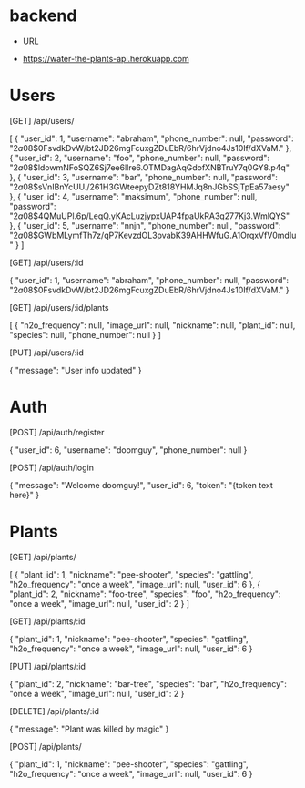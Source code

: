 # backend


* URL
- https://water-the-plants-api.herokuapp.com

# Users

[GET] /api/users/

[
    {
        "user_id": 1,
        "username": "abraham",
        "phone_number": null,
        "password": "$2a$08$0FsvdkDvW/bt2JD26mgFcuxgZDuEbR/6hrVjdno4Js10If/dXVaM."
    },
    {
        "user_id": 2,
        "username": "foo",
        "phone_number": null,
        "password": "$2a$08$ldowmNFoSQZ6Sj7ee6llre6.OTMDagAqGdofXNBTruY7q0GY8.p4q"
    },
    {
        "user_id": 3,
        "username": "bar",
        "phone_number": null,
        "password": "$2a$08$sVnIBnYcUU./261H3GWteepyDZt818YHMJq8nJGbSSjTpEa57aesy"
    },
    {
        "user_id": 4,
        "username": "maksimum",
        "phone_number": null,
        "password": "$2a$08$4QMuUPl.6p/LeqQ.yKAcLuzjypxUAP4fpaUkRA3q277Kj3.WmlQYS"
    },
    {
        "user_id": 5,
        "username": "nnjn",
        "phone_number": null,
        "password": "$2a$08$GWbMLymfTh7z/qP7KevzdOL3pvabK39AHHWfuG.A1OrqxVfV0mdIu"
    }
]

[GET] /api/users/:id

{
    "user_id": 1,
    "username": "abraham",
    "phone_number": null,
    "password": "$2a$08$0FsvdkDvW/bt2JD26mgFcuxgZDuEbR/6hrVjdno4Js10If/dXVaM."
}

[GET] /api/users/:id/plants

[
    {
        "h2o_frequency": null,
        "image_url": null,
        "nickname": null,
        "plant_id": null,
        "species": null,
        "phone_number": null
    }
]

[PUT] /api/users/:id

{
    "message": "User info updated"
}

# Auth

[POST] /api/auth/register

{
    "user_id": 6,
    "username": "doomguy",
    "phone_number": null
}

[POST] /api/auth/login

{
    "message": "Welcome doomguy!",
    "user_id": 6,
    "token": "{token text here}"
}

# Plants

[GET] /api/plants/

[
    {
        "plant_id": 1,
        "nickname": "pee-shooter",
        "species": "gattling",
        "h2o_frequency": "once a week",
        "image_url": null,
        "user_id": 6
    },
    {
        "plant_id": 2,
        "nickname": "foo-tree",
        "species": "foo",
        "h2o_frequency": "once a week",
        "image_url": null,
        "user_id": 2
    }
]

[GET] /api/plants/:id

{
    "plant_id": 1,
    "nickname": "pee-shooter",
    "species": "gattling",
    "h2o_frequency": "once a week",
    "image_url": null,
    "user_id": 6
}

[PUT] /api/plants/:id

{
    "plant_id": 2,
    "nickname": "bar-tree",
    "species": "bar",
    "h2o_frequency": "once a week",
    "image_url": null,
    "user_id": 2
}

[DELETE] /api/plants/:id

{
    "message": "Plant was killed by magic"
}

[POST] /api/plants/

{
    "plant_id": 1,
    "nickname": "pee-shooter",
    "species": "gattling",
    "h2o_frequency": "once a week",
    "image_url": null,
    "user_id": 6
}

